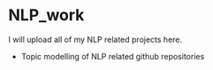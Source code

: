 # NLP_work
I will upload all of my NLP related projects here.

*  Topic modelling of NLP related github repositories
